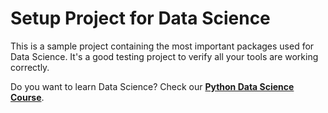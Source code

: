 # Setup Project for Data Science

This is a sample project containing the most important packages used for Data Science. It's a good testing project to verify all your tools are working correctly.

Do you want to learn Data Science? Check our <b><a href="https://rmotr.com/data-science-python-course" rel="follow">Python Data Science Course</a></b>.
